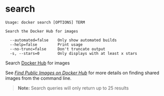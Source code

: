 <!--[metadata]>
+++
title = "search"
description = "The search command description and usage"
keywords = ["search, hub, images"]
[menu.engine]
parent = "smn_cli"
+++
<![end-metadata]-->

# search

    Usage: docker search [OPTIONS] TERM

    Search the Docker Hub for images

      --automated=false    Only show automated builds
      --help=false         Print usage
      --no-trunc=false     Don't truncate output
      -s, --stars=0        Only displays with at least x stars

Search [Docker Hub](https://hub.docker.com) for images

See [*Find Public Images on Docker Hub*](../../userguide/dockerrepos.md#searching-for-images) for
more details on finding shared images from the command line.

> **Note:**
> Search queries will only return up to 25 results
